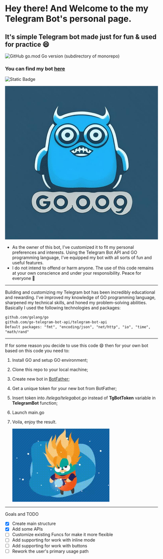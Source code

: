 # Hey there! And Welcome to the my Telegram Bot's personal page.
## It's simple Telegram bot made just for fun &amp; used for practice :smile:
![GitHub go.mod Go version (subdirectory of monorepo)](https://img.shields.io/github/go-mod/go-version/go-telegram-bot-api/telegram-bot-api?style=plastic)
### You can find my bot [here](https://t.me/dGhlX21vc3RfdG9sZXJhbnRfYm90_bot) 
![Static Badge](https://img.shields.io/badge/bot-here-green?link=https://t.me/dGhlX21vc3RfdG9sZXJhbnRfYm90_bot)

[![logo](/logo/photo_2023-06-26_21-21-57.jpg)](https://t.me/dGhlX21vc3RfdG9sZXJhbnRfYm90_bot)
+ As the owner of this bot, I've customized it to fit my personal preferences and interests. Using the Telegram Bot API and GO programming language, I've equipped my bot with all sorts of fun and useful features.
+  I do not intend to offend or harm anyone. The use of this code remains at your own conscience and under your responsibility. 
Peace for everyone :blue_heart:
___
 Building and customizing my Telegram bot has been incredibly educational and rewarding. I've improved my knowledge of GO programming language, sharpened my technical skills, and honed my problem-solving abilities.
Basically I used the following technologies and packages:
```
github.com/golang/go
github.com/go-telegram-bot-api/telegram-bot-api
Default packages: "fmt", "encoding/json", "net/http", "io", "time", "math/rand" 
```
___
If for some reason you decide to use this code :smile: then for your own bot based on this code you need to:
1. Install GO and setup GO environment;
2. Clone this repo to your local machine;
3. Create new bot in [BotFather](https://t.me/BotFather);
4. Get a unique token for your new bot from BotFather;
5. Insert token into */telega/telegabot.go* instead of **TgBotToken** variable in **TelegramBot** function;
6. Launch main.go
7. Voila, enjoy the result.

   ![](/logo/gopher-powerful.gif)
___
Goals and TODO
- [x] Create main structure
- [x] Add some APIs
- [ ] Customize existing Funcs for make it more flexible
- [ ] Add supporting for work with inline mode
- [ ] Add supporting for work with buttons
- [ ] Rework the user's primary usage path
